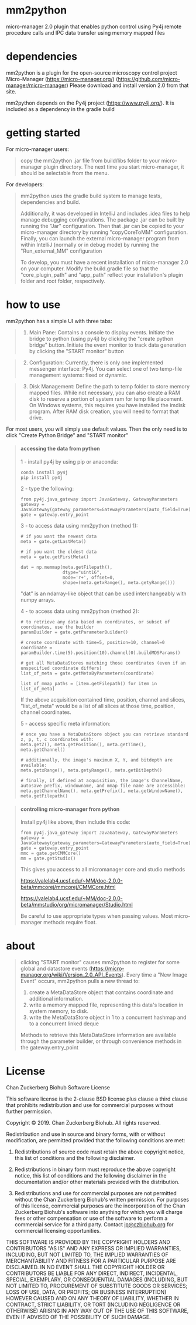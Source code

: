 <!--[![Build Status](https://travis-ci.org/java-native-access/jna.svg?branch=master)](https://travis-ci.org/java-native-access/jna)-->

# mm2python
micro-manager 2.0 plugin that enables python control using Py4j remote procedure calls and IPC data transfer using memory mapped files

# dependencies
mm2python is a plugin for the open-source microscopy control project Micro-Manager (https://micro-manager.org/) (https://github.com/micro-manager/micro-manager)
Please download and install version 2.0 from that site.

mm2python depends on the Py4j project (https://www.py4j.org/).  It is included as a dependency in the gradle build

# getting started
For micro-manager users:
> copy the mm2python .jar file from build/libs folder to your micro-manager plugin directory.
> The next time you start micro-manager, it should be selectable from the menu.

For developers:
> mm2python uses the gradle build system to manage tests, dependencies and build.
>
> Additionally, it was developed in IntelliJ and includes .idea files to help manage debugging configurations.
> The package .jar can be built by running the "Jar" configuration.  Then that .jar can be copied to your micro-manager directory by running "copyCoreToMM" configuration.
> Finally, you can launch the external micro-manager program from within IntelliJ (normally or in debug mode) by running the "Run_external_MM" configuration
> 
> To develop, you must have a recent installation of micro-manager 2.0 on your computer.  Modify the build.gradle file so that the "core_plugin_path" and "app_path" reflect your installation's plugin folder and root folder, respectively.
>

# how to use
mm2python has a simple UI with three tabs:
> 1) Main Pane:  Contains a console to display events.  Initiate the bridge to python (using py4j) by clicking the "create python bridge" button.  Initiate the event monitor to track data generation by clicking the "START monitor" button

> 2) Configuration:  Currently, there is only one implemented messenger interface: Py4j.  You can select one of two temp-file management systems: fixed or dynamic.

> 3) Disk Management:  Define the path to temp folder to store memory mapped files.  While not necessary, you can also create a RAM disk to reserve a portion of system ram for temp file placement.  On Windows systems, this requires you have installed the imdisk program.  After RAM disk creation, you will need to format that drive.

For most users, you will simply use default values.  Then the only need is to click "Create Python Bridge" and "START monitor"

> #### accessing the data from python
> 1 - install py4j by using pip or anaconda: 
> ``` buidoutcfg
> conda install py4j
> pip install py4j
> ```
> 
> 2 - type the following:
> ``` buildoutcfg
> from py4j.java_gateway import JavaGateway, GatewayParameters
> gateway = JavaGateway(gateway_parameters=GatewayParameters(auto_field=True))
> gate = gateway.entry_point
> ```
>
> 3 - to access data using mm2python (method 1):
> ``` buildoutcfg
> # if you want the newest data
> meta = gate.getLastMeta()
>
> # if you want the oldest data
> meta = gate.getFirstMeta()
> 
> dat = np.memmap(meta.getFilepath(), 
>                 dtype="uint16", 
>                 mode='r+', offset=0,
>                 shape=(meta.getxRange(), meta.getyRange()))
> ```
> "dat" is an ndarray-like object that can be used interchangeably with numpy arrays.
>
> 4 - to access data using mm2python (method 2):
> ``` buildoutcfg
> # to retrieve any data based on coordinates, or subset of coordinates, use the builder
> paramBuilder = gate.getParameterBuilder()
> 
> # create coordinate with time=5, position=10, channel=0
> coordinate = paramBuilder.time(5).position(10).channel(0).buildMDSParams()
> 
> # get all MetaDataStores matching those coordinates (even if an unspecified coordinate differs)
> list_of_meta = gate.getMetaByParameters(coordinate)
> 
> list_of_mmap_paths = [item.getFilepath() for item in list_of_meta]
> ```
> If the above acquisition contained time, position, channel and slices, "list_of_meta" would be a list of all slices at those time, position, channel coordinates.
>
> 5 - access specific meta information:
> ``` buildoutcfg
> # once you have a MetaDataStore object you can retrieve standard z, p, t, c coordinates with:
> meta.getZ(), meta.getPosition(), meta.getTime(), meta.getChannel()
> 
> # additionally, the image's maximum X, Y, and bitdepth are available:
> meta.getxRange(), meta.getyRange(), meta.getBitDepth()
>
> # finally, if defined at acquisition, the image's ChannelName, autosave prefix, windowname, and mmap file name are accessible:
> meta.getChannelName(), meta.getPrefix(), meta.getWindowName(), meta.getFilepath()

> #### controlling micro-manager from python
> Install py4j like above, then include this code:
> ``` buildoutcfg
> from py4j.java_gateway import JavaGateway, GatewayParameters
> gateway = JavaGateway(gateway_parameters=GatewayParameters(auto_field=True))
> gate = gateway.entry_point
> mmc = gate.getCMMCore()
> mm = gate.getStudio()
> ```
> This gives you access to all micromanager core and studio methods 
>
> https://valelab4.ucsf.edu/~MM/doc-2.0.0-beta/mmcorej/mmcorej/CMMCore.html
>
> https://valelab4.ucsf.edu/~MM/doc-2.0.0-beta/mmstudio/org/micromanager/Studio.html
>
> Be careful to use appropriate types when passing values.  Most micro-manager methods require float.

# about
> clicking "START monitor" causes mm2python to register for some global and datastore events (https://micro-manager.org/wiki/Version_2.0_API_Events).
> Every time a "New Image Event" occurs, mm2python pulls a new thread to:
> 1) create a MetaDataStore object that contains coordinate and additional information.
> 2) write a memory mapped file, representing this data's location in system memory, to disk.
> 3) write the MetaDataStore object in 1 to a concurrent hashmap and to a concurrent linked deque
>
> Methods to retrieve this MetaDataStore information are available through the parameter builder, or through convenience methods in the gateway.entry_point

# License
Chan Zuckerberg Biohub Software License

This software license is the 2-clause BSD license plus clause a third clause
that prohibits redistribution and use for commercial purposes without further
permission.

Copyright © 2019. Chan Zuckerberg Biohub.
All rights reserved.

Redistribution and use in source and binary forms, with or without
modification, are permitted provided that the following conditions are met:

1.	Redistributions of source code must retain the above copyright notice,
this list of conditions and the following disclaimer.

2.	Redistributions in binary form must reproduce the above copyright notice,
this list of conditions and the following disclaimer in the documentation
and/or other materials provided with the distribution.

3.	Redistributions and use for commercial purposes are not permitted without
the Chan Zuckerberg Biohub's written permission. For purposes of this license,
commercial purposes are the incorporation of the Chan Zuckerberg Biohub's
software into anything for which you will charge fees or other compensation or
use of the software to perform a commercial service for a third party.
Contact ip@czbiohub.org for commercial licensing opportunities.

THIS SOFTWARE IS PROVIDED BY THE COPYRIGHT HOLDERS AND CONTRIBUTORS "AS IS"
AND ANY EXPRESS OR IMPLIED WARRANTIES, INCLUDING, BUT NOT LIMITED TO, THE
IMPLIED WARRANTIES OF MERCHANTABILITY AND FITNESS FOR A PARTICULAR PURPOSE ARE
DISCLAIMED. IN NO EVENT SHALL THE COPYRIGHT HOLDER OR CONTRIBUTORS BE LIABLE
FOR ANY DIRECT, INDIRECT, INCIDENTAL, SPECIAL, EXEMPLARY, OR CONSEQUENTIAL
DAMAGES (INCLUDING, BUT NOT LIMITED TO, PROCUREMENT OF SUBSTITUTE GOODS OR
SERVICES; LOSS OF USE, DATA, OR PROFITS; OR BUSINESS INTERRUPTION) HOWEVER
CAUSED AND ON ANY THEORY OF LIABILITY, WHETHER IN CONTRACT, STRICT LIABILITY,
OR TORT (INCLUDING NEGLIGENCE OR OTHERWISE) ARISING IN ANY WAY OUT OF THE USE
OF THIS SOFTWARE, EVEN IF ADVISED OF THE POSSIBILITY OF SUCH DAMAGE.
